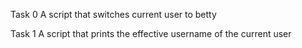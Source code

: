 Task 0
A script that switches current user to betty

Task 1
A script that prints the effective username of the current user
